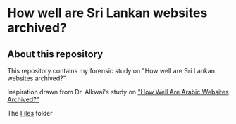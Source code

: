 # How well are Sri Lankan websites archived?

## About this repository

This repository contains my forensic study on "How well are Sri Lankan websites archived?"

Inspiration drawn from Dr. Alkwai's study on ["How Well Are Arabic Websites Archived?"](https://dl.acm.org/doi/10.1145/2756406.2756912)

The [Files]("Files") folder 



